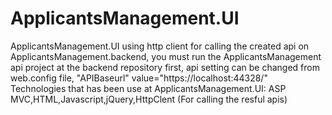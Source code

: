# ApplicantsManagement.UI
ApplicantsManagement.UI using http client for calling the created api on ApplicantsManagement.backend,
you must run the ApplicantsManagement api project at the backend repository first,
api setting can be changed from web.config file,
"APIBaseurl" value="https://localhost:44328/"
Technologies that has been use at ApplicantsManagement.UI:
ASP MVC,HTML,Javascript,jQuery,HttpClent (For calling the resful apis)

